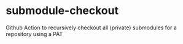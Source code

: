 # submodule-checkout
Github Action to recursively checkout all (private) submodules for a repository using a PAT
